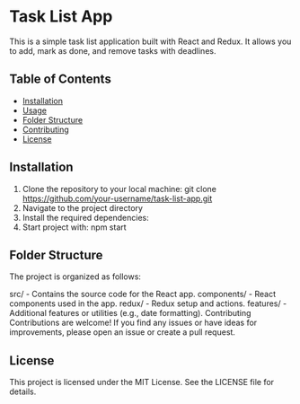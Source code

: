 # Task List App

This is a simple task list application built with React and Redux. It allows you to add, mark as done, and remove tasks with deadlines.

## Table of Contents

- [Installation](#installation)
- [Usage](#usage)
- [Folder Structure](#folder-structure)
- [Contributing](#contributing)
- [License](#license)

## Installation

1. Clone the repository to your local machine:
git clone https://github.com/your-username/task-list-app.git
2. Navigate to the project directory
3. Install the required dependencies:
4. Start project with: npm start

## Folder Structure
The project is organized as follows:

src/ - Contains the source code for the React app.
components/ - React components used in the app.
redux/ - Redux setup and actions.
features/ - Additional features or utilities (e.g., date formatting).
Contributing
Contributions are welcome! If you find any issues or have ideas for improvements, please open an issue or create a pull request.

## License
This project is licensed under the MIT License. See the LICENSE file for details.
